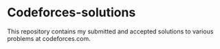 # Codeforces-solutions

This repository contains my submitted and accepted solutions to various problems at codeforces.com.
